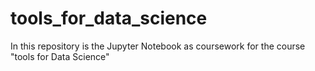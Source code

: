 # tools_for_data_science

In this repository is the Jupyter Notebook as coursework for the course "tools for Data Science"
